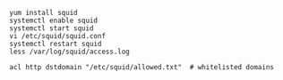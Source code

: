 
    yum install squid
    systemctl enable squid
    systemctl start squid
    vi /etc/squid/squid.conf
    systemctl restart squid
    less /var/log/squid/access.log

    acl http dstdomain "/etc/squid/allowed.txt"  # whitelisted domains